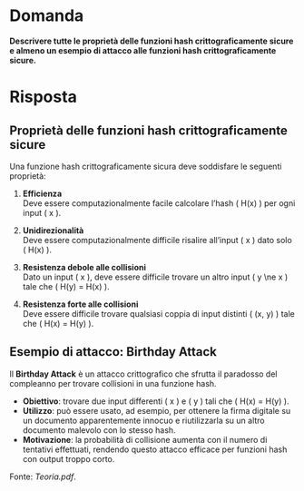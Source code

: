 # Domanda

**Descrivere tutte le proprietà delle funzioni hash crittograficamente sicure e almeno un esempio di attacco alle funzioni hash crittograficamente sicure.**

# Risposta

## Proprietà delle funzioni hash crittograficamente sicure

Una funzione hash crittograficamente sicura deve soddisfare le seguenti proprietà:

1. **Efficienza**  
   Deve essere computazionalmente facile calcolare l’hash \( H(x) \) per ogni input \( x \).

2. **Unidirezionalità**  
   Deve essere computazionalmente difficile risalire all’input \( x \) dato solo \( H(x) \).

3. **Resistenza debole alle collisioni**  
   Dato un input \( x \), deve essere difficile trovare un altro input \( y \ne x \) tale che \( H(y) = H(x) \).

4. **Resistenza forte alle collisioni**  
   Deve essere difficile trovare qualsiasi coppia di input distinti \( (x, y) \) tale che \( H(x) = H(y) \).

## Esempio di attacco: Birthday Attack

Il **Birthday Attack** è un attacco crittografico che sfrutta il paradosso del compleanno per trovare collisioni in una funzione hash.

- **Obiettivo**: trovare due input differenti \( x \) e \( y \) tali che \( H(x) = H(y) \).
- **Utilizzo**: può essere usato, ad esempio, per ottenere la firma digitale su un documento apparentemente innocuo e riutilizzarla su un altro documento malevolo con lo stesso hash.
- **Motivazione**: la probabilità di collisione aumenta con il numero di tentativi effettuati, rendendo questo attacco efficace per funzioni hash con output troppo corto.

Fonte: *Teoria.pdf*.
